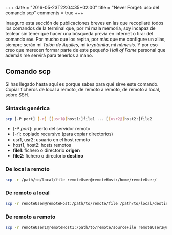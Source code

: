 +++
date = "2016-05-23T22:04:35+02:00"
title = "Never Forget: uso del comando scp"
comments = true
+++

Inauguro esta sección de publicaciones breves en las que recopilaré todos los comandos de la terminal que, por mi mala memoria, soy incapaz de teclear sin tener que hacer una búsqueda previa en internet o tirar del comando `man`. Por mucho que los repita, por más que me configure un alias, siempre serán mi *Talón de Aquiles*, mi *kryptonita*, mi *némesis*. Y por eso creo que merecen formar parte de este pequeño *Hall of Fame* personal que además me servirá para tenerlos a mano.

## Comando scp

Si has llegado hasta aquí es porque sabes para qué sirve este comando. Copiar ficheros de local a remoto, de remoto a remoto, de remoto a local, sobre SSH.

### Sintaxis genérica

```bash
scp [-P port] [-r] [[usr1@]host1:]file1 ... [[usr2@]host2:]file2
```

- [-P *port*]: puerto del servidor remoto
- [-r]: copiado recursivo (para copiar directorios)
- usr1, usr2: usuario en el host remoto
- host1, host2: hosts remotos
- **file1**: fichero o directorio **origen**
- **file2**: fichero o directorio **destino**

### De local a remoto

```bash
scp -r /path/to/local/file remoteUser@remoteHost:/home/remoteUser/
```

### De remoto a local

```bash
scp -r remoteUser@remoteHost:/path/to/remote/file /path/to/local/destination
```

### De remoto a remoto

```bash
scp -r remoteUser1@remoteHost1:/path/to/remote/sourceFile remoteUser2@remoteHost2:/path/to/remote/destination
```
